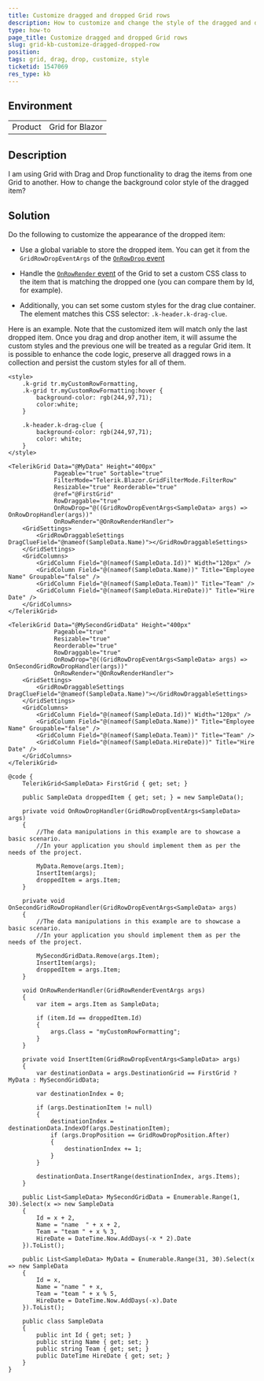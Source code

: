 ```yaml
---
title: Customize dragged and dropped Grid rows
description: How to customize and change the style of the dragged and dropped rows in the Grid?
type: how-to
page_title: Customize dragged and dropped Grid rows
slug: grid-kb-customize-dragged-dropped-row
position: 
tags: grid, drag, drop, customize, style
ticketid: 1547069
res_type: kb
---
```


## Environment
<table>
	<tbody>
		<tr>
			<td>Product</td>
			<td>Grid for Blazor</td>
		</tr>
	</tbody>
</table>


## Description

I am using Grid with Drag and Drop functionality to drag the items from one Grid to another. How to change the background color style of the dragged item?

## Solution

Do the following to customize the appearance of the dropped item:

* Use a global variable to store the dropped item. You can get it from the `GridRowDropEventArgs` of the [`OnRowDrop` event](slug:grid-events#onrowdrop)

* Handle the [`OnRowRender` event](slug:grid-events#onrowrender) of the Grid to set a custom CSS class to the item that is matching the dropped one (you can compare them by Id, for example).

* Additionally, you can set some custom styles for the drag clue container. The element matches this CSS selector: `.k-header.k-drag-clue`.

Here is an example. Note that the customized item will match only the last dropped item. Once you drag and drop another item, it will assume the custom styles and the previous one will be treated as a regular Grid item. It is possible to enhance the code logic, preserve all dragged rows in a collection and persist the custom styles for all of them.

````RAZOR
<style>
    .k-grid tr.myCustomRowFormatting,
    .k-grid tr.myCustomRowFormatting:hover {
        background-color: rgb(244,97,71);
        color:white;
    }

    .k-header.k-drag-clue {
        background-color: rgb(244,97,71);
        color: white;
    }
</style>

<TelerikGrid Data="@MyData" Height="400px"
             Pageable="true" Sortable="true"
             FilterMode="Telerik.Blazor.GridFilterMode.FilterRow"
             Resizable="true" Reorderable="true"
             @ref="@FirstGrid"
             RowDraggable="true"
             OnRowDrop="@((GridRowDropEventArgs<SampleData> args) => OnRowDropHandler(args))"
             OnRowRender="@OnRowRenderHandler">
    <GridSettings>
        <GridRowDraggableSettings DragClueField="@nameof(SampleData.Name)"></GridRowDraggableSettings>
    </GridSettings>
    <GridColumns>
        <GridColumn Field="@(nameof(SampleData.Id))" Width="120px" />
        <GridColumn Field="@(nameof(SampleData.Name))" Title="Employee Name" Groupable="false" />
        <GridColumn Field="@(nameof(SampleData.Team))" Title="Team" />
        <GridColumn Field="@(nameof(SampleData.HireDate))" Title="Hire Date" />
    </GridColumns>
</TelerikGrid>

<TelerikGrid Data="@MySecondGridData" Height="400px"
             Pageable="true"
             Resizable="true"
             Reorderable="true"
             RowDraggable="true"
             OnRowDrop="@((GridRowDropEventArgs<SampleData> args) => OnSecondGridRowDropHandler(args))"
             OnRowRender="@OnRowRenderHandler">
    <GridSettings>
        <GridRowDraggableSettings DragClueField="@nameof(SampleData.Name)"></GridRowDraggableSettings>
    </GridSettings>
    <GridColumns>
        <GridColumn Field="@(nameof(SampleData.Id))" Width="120px" />
        <GridColumn Field="@(nameof(SampleData.Name))" Title="Employee Name" Groupable="false" />
        <GridColumn Field="@(nameof(SampleData.Team))" Title="Team" />
        <GridColumn Field="@(nameof(SampleData.HireDate))" Title="Hire Date" />
    </GridColumns>
</TelerikGrid>

@code {
    TelerikGrid<SampleData> FirstGrid { get; set; }

    public SampleData droppedItem { get; set; } = new SampleData();

    private void OnRowDropHandler(GridRowDropEventArgs<SampleData> args)
    {
        //The data manipulations in this example are to showcase a basic scenario.
        //In your application you should implement them as per the needs of the project.

        MyData.Remove(args.Item);
        InsertItem(args);
        droppedItem = args.Item;
    }

    private void OnSecondGridRowDropHandler(GridRowDropEventArgs<SampleData> args)
    {
        //The data manipulations in this example are to showcase a basic scenario.
        //In your application you should implement them as per the needs of the project.

        MySecondGridData.Remove(args.Item);
        InsertItem(args);
        droppedItem = args.Item;
    }

    void OnRowRenderHandler(GridRowRenderEventArgs args)
    {
        var item = args.Item as SampleData;

        if (item.Id == droppedItem.Id)
        {
            args.Class = "myCustomRowFormatting";
        }
    }

    private void InsertItem(GridRowDropEventArgs<SampleData> args)
    {
        var destinationData = args.DestinationGrid == FirstGrid ? MyData : MySecondGridData;

        var destinationIndex = 0;

        if (args.DestinationItem != null)
        {
            destinationIndex = destinationData.IndexOf(args.DestinationItem);
            if (args.DropPosition == GridRowDropPosition.After)
            {
                destinationIndex += 1;
            }
        }

        destinationData.InsertRange(destinationIndex, args.Items);
    }

    public List<SampleData> MySecondGridData = Enumerable.Range(1, 30).Select(x => new SampleData
    {
        Id = x + 2,
        Name = "name  " + x + 2,
        Team = "team " + x % 3,
        HireDate = DateTime.Now.AddDays(-x * 2).Date
    }).ToList();

    public List<SampleData> MyData = Enumerable.Range(31, 30).Select(x => new SampleData
    {
        Id = x,
        Name = "name " + x,
        Team = "team " + x % 5,
        HireDate = DateTime.Now.AddDays(-x).Date
    }).ToList();

    public class SampleData
    {
        public int Id { get; set; }
        public string Name { get; set; }
        public string Team { get; set; }
        public DateTime HireDate { get; set; }
    }
}
````